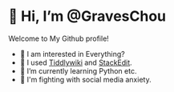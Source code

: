 # 👋 Hi, I’m @GravesChou

Welcome to My Github profile!

- 👀 I am interested in Everything?
- 📝 I used [Tiddlywiki](https://tiddlywiki.com/) and [StackEdit](https://stackedit.io/).
- 🌱 I’m currently learning Python etc.
- 📰 I'm fighting with social media anxiety.


<!---
GravesChou/GravesChou is a ✨ special ✨ repository because its `README.md` (this file) appears on your GitHub profile.
You can click the Preview link to take a look at your changes.
--->
